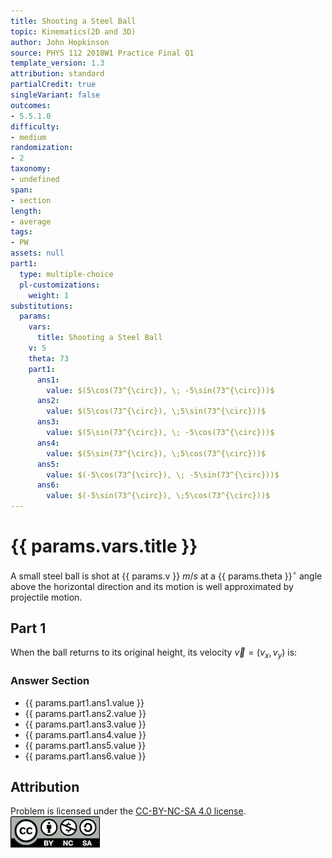 ```yaml
---
title: Shooting a Steel Ball
topic: Kinematics(2D and 3D)
author: John Hopkinson
source: PHYS 112 2018W1 Practice Final Q1
template_version: 1.3
attribution: standard
partialCredit: true
singleVariant: false
outcomes:
- 5.5.1.0
difficulty:
- medium
randomization:
- 2
taxonomy:
- undefined
span:
- section
length:
- average
tags:
- PW
assets: null
part1:
  type: multiple-choice
  pl-customizations:
    weight: 1
substitutions:
  params:
    vars:
      title: Shooting a Steel Ball
    v: 5
    theta: 73
    part1:
      ans1:
        value: $(5\cos(73^{\circ}), \; -5\sin(73^{\circ}))$
      ans2:
        value: $(5\cos(73^{\circ}), \;5\sin(73^{\circ}))$
      ans3:
        value: $(5\sin(73^{\circ}), \; -5\cos(73^{\circ}))$
      ans4:
        value: $(5\sin(73^{\circ}), \;5\cos(73^{\circ}))$
      ans5:
        value: $(-5\cos(73^{\circ}), \; -5\sin(73^{\circ}))$
      ans6:
        value: $(-5\sin(73^{\circ}), \;5\cos(73^{\circ}))$
---
```

# {{ params.vars.title }}
A small steel ball is shot at {{ params.v }} $m/s$ at a {{ params.theta }}$^{\circ}$ angle above the horizontal direction and its motion is well approximated by projectile motion.

## Part 1

When the ball returns to its original height, its velocity $\overrightarrow{v} = (v_x, v_y)$ is:

### Answer Section

- {{ params.part1.ans1.value }}
- {{ params.part1.ans2.value }}
- {{ params.part1.ans3.value }}
- {{ params.part1.ans4.value }}
- {{ params.part1.ans5.value }}
- {{ params.part1.ans6.value }}

## Attribution

Problem is licensed under the [CC-BY-NC-SA 4.0 license](https://creativecommons.org/licenses/by-nc-sa/4.0/).<br> ![The Creative Commons 4.0 license requiring attribution-BY, non-commercial-NC, and share-alike-SA license.](https://raw.githubusercontent.com/firasm/bits/master/by-nc-sa.png)
